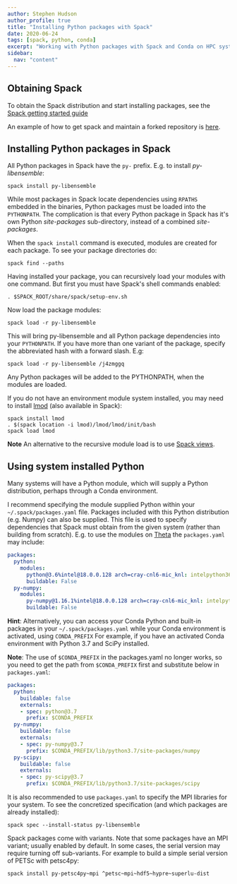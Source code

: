 ```yaml
---
author: Stephen Hudson
author_profile: true
title: "Installing Python packages with Spack"
date: 2020-06-24
tags: [spack, python, conda]
excerpt: "Working with Python packages with Spack and Conda on HPC systems."
sidebar:
  nav: "content"
---
```



## Obtaining Spack

To obtain the Spack distribution and start installing packages, see the [Spack getting started guide](https://spack.readthedocs.io/en/latest/getting_started.html)

An example of how to get spack and maintain a forked repository is [here](https://libensemble.readthedocs.io/en/master/dev_guide/release_management/release_platforms/rel_spack.html).


## Installing Python packages in Spack

All Python packages in Spack have the `py-` prefix. E.g. to install *py-libensemble*:

    spack install py-libensemble

While most packages in Spack locate dependencies using `RPATHS` embedded in the binaries, Python packages must be loaded into the `PYTHONPATH`. The complication is that every Python package in Spack has it's own Python *site-packages* sub-directory, instead of a combined *site-packages*.

When the `spack install` command is executed, modules are created for each package. To see your package directories do:

    spack find --paths

Having installed your package, you can recursively load your modules with one command. But first you must have Spack's shell commands enabled:

    . $SPACK_ROOT/share/spack/setup-env.sh

Now load the package modules:

    spack load -r py-libensemble

This will bring py-libensemble and all Python package dependencies into your `PYTHONPATH`. If you have more than one variant of the package, specify the abbreviated hash with a forward slash. E.g:

    spack load -r py-libensemble /j4zmggq

Any Python packages will be added to the PYTHONPATH, when the modules are loaded.

If you do not have an environment module system installed, you may need to install [lmod](https://lmod.readthedocs.io) (also available in Spack):

    spack install lmod
    . $(spack location -i lmod)/lmod/lmod/init/bash
    spack load lmod


**Note** An alternative to the recursive module load is to use [Spack views](https://spack.readthedocs.io/en/latest/workflows.html#filesystem-views).


## Using system installed Python

Many systems will have a Python module, which will supply a Python distribution, perhaps through a Conda environment.

I recommend specifying the module supplied Python within your `~/.spack/packages.yaml` file. Packages included with this Python distribution (e.g. Numpy) can also be supplied. This file is used to specify dependencies that Spack must obtain from the given system (rather than building from scratch).  E.g. to use the modules on [Theta](https://www.alcf.anl.gov/support-center/theta) the `packages.yaml` may include:

```yaml
packages:
  python:
    modules:
      python@3.6%intel@18.0.0.128 arch=cray-cnl6-mic_knl: intelpython36/2019.3.075
      buildable: False
  py-numpy:
    modules:
      py-numpy@1.16.1%intel@18.0.0.128 arch=cray-cnl6-mic_knl: intelpython36/2019.3.075
      buildable: False
```

**Hint**: Alternatively, you can access your Conda Python and built-in packages in your
`~/.spack/packages.yaml` while your Conda environment is activated, using ``CONDA_PREFIX``
For example, if you have an activated Conda environment with Python 3.7 and SciPy installed.

**Note**: The use of `$CONDA_PREFIX` in the packages.yaml no longer works, so you need to get
the path from `$CONDA_PREFIX` first and substitute below in `packages.yaml`:

```yaml
packages:
  python:
    buildable: false
    externals:
    - spec: python@3.7
      prefix: $CONDA_PREFIX
  py-numpy:
    buildable: false
    externals:
    - spec: py-numpy@3.7
      prefix: $CONDA_PREFIX/lib/python3.7/site-packages/numpy
  py-scipy:
    buildable: false
    externals:
    - spec: py-scipy@3.7
      prefix: $CONDA_PREFIX/lib/python3.7/site-packages/scipy
```

It is also recommended to use `packages.yaml` to specify the MPI libraries for your system.
To see the concretized specification (and which packages are already installed):

    spack spec --install-status py-libensemble

Spack packages come with variants. Note that some packages have an MPI variant; usually enabled by default. In some cases, the serial version may require turning off sub-variants. For example to build a simple serial version of PETSc with petsc4py:

    spack install py-petsc4py~mpi ^petsc~mpi~hdf5~hypre~superlu-dist

